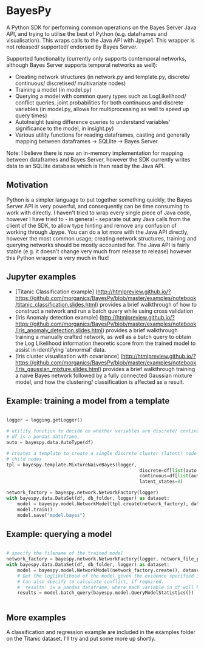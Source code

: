 # BayesPy

A Python SDK for performing common operations on the Bayes Server Java API, and trying to utilise the best of Python (e.g. dataframes and visualisation). This wraps calls to the Java API with Jpype1. This wrapper is not released/ supported/ endorsed by Bayes Server.

Supported functionality (currently only supports contemporal networks, although Bayes Server supports temporal networks as well):

 - Creating network structures (in network.py and template.py, discrete/ continuous/ discretised/ multivariate nodes)
 - Training a model (in model.py)
 - Querying a model with common query types such as LogLikelihood/ conflict queries, joint probabilities for both continuous and discrete variables (in model.py, allows for multiprocessing as well to speed up query times)
 - AutoInsight (using difference queries to understand variables' significance to the model, in insight.py)
 - Various utility functions for reading dataframes, casting and generally mapping between dataframes -> SQLlite -> Bayes Server.
 
Note: I believe there is now an in-memory implementation for mapping between dataframes and Bayes Server, however the SDK currently writes data to an SQLlite database which is then read by the Java API.

## Motivation

Python is a simpler language to put together something quickly, the Bayes Server API is very powerful, and consequently can be time consuming to work with directly. I haven't tried to wrap every single piece of Java code, however I have tried to - in general - separate out any Java calls from the client of the SDK, to allow type hinting and remove any confusion of working through Jpype. You can do a lot more with the Java API directly, however the most common usage; creating network structures, training and querying networks should be mostly accounted for. The Java API is fairly stable (e.g. it doesn't change very much from release to release) however this Python wrapper is very much in flux!

## Jupyter examples

- [Titanic Classification example] (http://htmlpreview.github.io/?https://github.com/morganics/BayesPy/blob/master/examples/notebook/titanic_classification.slides.html) provides a brief walkthrough of how to construct a network and run a batch query while using cross validation
- [Iris Anomaly detection example] (http://htmlpreview.github.io/?https://github.com/morganics/BayesPy/blob/master/examples/notebook/iris_anomaly_detection.slides.html) provides a brief walkthrough  training a manually crafted network, as well as a batch query to obtain the Log Likelihood information theoretic score from the trained model to assist in identifying 'abnormal' data.
- [Iris cluster visualisation with covariance] (http://htmlpreview.github.io/?https://github.com/morganics/BayesPy/blob/master/examples/notebook/iris_gaussian_mixture.slides.html) provides a brief walkthrough  training a naive Bayes network followed by a fully connected Gaussian mixture model, and how the clustering/ classification is affected as a result.

## Example: training a model from a template

``` python

logger = logging.getLogger()

# utility function to decide on whether variables are discrete/ continuous
# df is a pandas dataframe.
auto = bayespy.data.AutoType(df)

# creates a template to create a single discrete cluster (latent) node with edges to independent 
# child nodes
tpl = bayespy.template.MixtureNaiveBayes(logger,
                                                 discrete=df[list(auto.get_discrete_variables())],
                                                 continuous=df[list(auto.get_continuous_variables())],
                                                 latent_states=8)

network_factory = bayespy.network.NetworkFactory(logger)
with bayespy.data.DataSet(df, db_folder, logger) as dataset:
    model = bayespy.model.NetworkModel(tpl.create(network_factory), dataset, logger)
    model.train()
    model.save("model.bayes")
```

## Example: querying a model
``` python

# specify the filename of the trained model
network_factory = bayespy.network.NetworkFactory(logger, network_file_path='model.bayes')
with bayespy.data.DataSet(df, db_folder, logger) as dataset:
    model = bayespy.model.NetworkModel(network_factory.create(), dataset, logger)    
    # Get the loglikelihood of the model given the evidence specified in df (here, using the same data as was trained upon)
    # Can also specify to calculate conflict, if required.
    # 'results' is a pandas dataframe, where each variable in df will have an additional column with a suffix of _loglikelihood.
    results = model.batch_query(bayespy.model.QueryModelStatistics())
        
```    
## More examples

A classification and regression example are included in the examples folder on the Titanic dataset. I'll try and put some more up shortly. 

